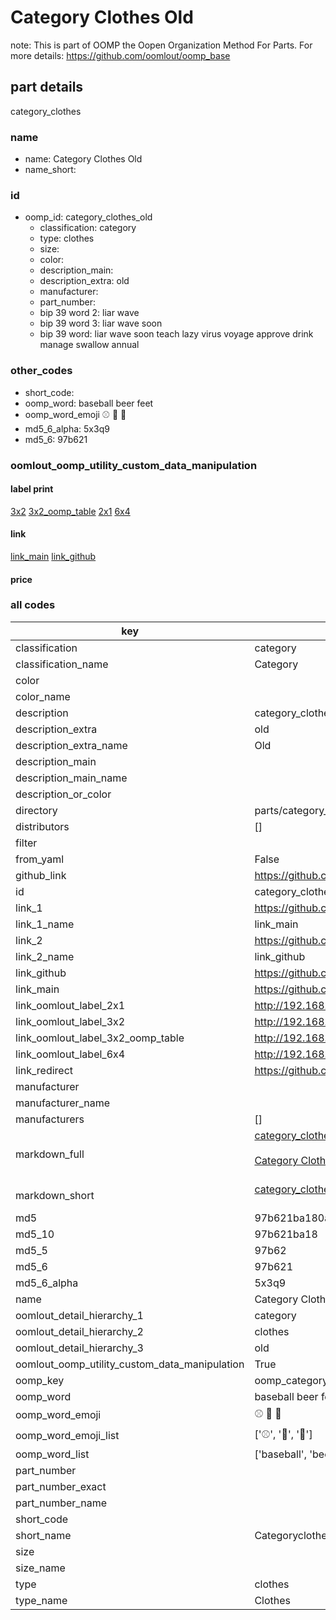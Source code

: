 # Category Clothes Old  

note: This is part of OOMP the Oopen Organization Method For Parts. For more details: https://github.com/oomlout/oomp_base

##  part details
  



category_clothes



### name
* name: Category Clothes Old
* name_short: 
### id
* oomp_id: category_clothes_old
  * classification: category
  * type: clothes
  * size: 
  * color: 
  * description_main: 
  * description_extra: old
  * manufacturer: 
  * part_number: 
  * bip 39 word 2: liar wave
  * bip 39 word 3: liar wave soon
  * bip 39 word: liar wave soon teach lazy virus voyage approve drink manage swallow annual

### other_codes
* short_code: 
* oomp_word: baseball beer feet
* oomp_word_emoji :baseball: :beer: :feet:
* md5_6_alpha: 5x3q9
* md5_6: 97b621






### oomlout_oomp_utility_custom_data_manipulation
#### label print
[3x2](http://192.168.1.245:1112/?label=oomp%205x3q9)
[3x2_oomp_table](http://192.168.1.108:1112/?label=oomp%205x3q9)
[2x1](http://192.168.1.242:1112/?label=oomp%205x3q9)
[6x4](http://192.168.1.55:1112/?label=oomp%205x3q9)    

#### link

[link_main](https://github.com/oomlout/oomlout_oomp_version_1_messy/tree/main/parts/category_clothes_old) [link_github](https://github.com/oomlout/oomlout_oomp_version_1_messy/tree/main/parts/category_clothes_old)                             

#### price







### all codes 
| key | value |  
| --- | --- |  
| classification | category |  
| classification_name | Category |  
| color |  |  
| color_name |  |  
| description | category_clothes |  
| description_extra | old |  
| description_extra_name | Old |  
| description_main |  |  
| description_main_name |  |  
| description_or_color |   |  
| directory | parts/category_clothes_old |  
| distributors | [] |  
| filter |  |  
| from_yaml | False |  
| github_link | https://github.com/oomlout/oomlout_oomp_part_src/tree/main/parts/category_clothes_old |  
| id | category_clothes_old |  
| link_1 | https://github.com/oomlout/oomlout_oomp_version_1_messy/tree/main/parts/category_clothes_old |  
| link_1_name | link_main |  
| link_2 | https://github.com/oomlout/oomlout_oomp_version_1_messy/tree/main/parts/category_clothes_old |  
| link_2_name | link_github |  
| link_github | https://github.com/oomlout/oomlout_oomp_version_1_messy/tree/main/parts/category_clothes_old |  
| link_main | https://github.com/oomlout/oomlout_oomp_version_1_messy/tree/main/parts/category_clothes_old |  
| link_oomlout_label_2x1 | http://192.168.1.242:1112/?label=oomp%205x3q9 |  
| link_oomlout_label_3x2 | http://192.168.1.245:1112/?label=oomp%205x3q9 |  
| link_oomlout_label_3x2_oomp_table | http://192.168.1.108:1112/?label=oomp%205x3q9 |  
| link_oomlout_label_6x4 | http://192.168.1.55:1112/?label=oomp%205x3q9 |  
| link_redirect | https://github.com/oomlout/oomlout_oomp_version_1_messy/tree/main/parts/category_clothes_old |  
| manufacturer |  |  
| manufacturer_name |  |  
| manufacturers | [] |  
| markdown_full | [category_clothes_old](none)<br>[](none)<br>[Category Clothes Old](none)<br><br> |  
| markdown_short | [category_clothes_old](none)<br><br> |  
| md5 | 97b621ba180adec3d23f3de99ebdfc06 |  
| md5_10 | 97b621ba18 |  
| md5_5 | 97b62 |  
| md5_6 | 97b621 |  
| md5_6_alpha | 5x3q9 |  
| name | Category Clothes Old |  
| oomlout_detail_hierarchy_1 | category |  
| oomlout_detail_hierarchy_2 | clothes |  
| oomlout_detail_hierarchy_3 | old |  
| oomlout_oomp_utility_custom_data_manipulation | True |  
| oomp_key | oomp_category_clothes_old |  
| oomp_word | baseball beer feet |  
| oomp_word_emoji | :baseball: :beer: :feet: |  
| oomp_word_emoji_list | [':baseball:', ':beer:', ':feet:'] |  
| oomp_word_list | ['baseball', 'beer', 'feet'] |  
| part_number |  |  
| part_number_exact |  |  
| part_number_name |  |  
| short_code |  |  
| short_name | Categoryclothes |  
| size |  |  
| size_name |  |  
| type | clothes |  
| type_name | Clothes |  
